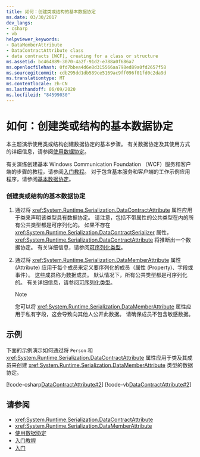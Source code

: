 ```yaml
---
title: 如何：创建类或结构的基本数据协定
ms.date: 03/30/2017
dev_langs:
- csharp
- vb
helpviewer_keywords:
- DataMemberAttribute
- DataContractAttribute class
- data contracts [WCF], creating for a class or structure
ms.assetid: bc464889-3070-4a2f-91d2-e788a0f686a7
ms.openlocfilehash: 0fd7bbea4d6e8d315566aa798ed89a0fd2657f58
ms.sourcegitcommit: cdb295dd1db589ce5169ac9ff096f01fd0c2da9d
ms.translationtype: MT
ms.contentlocale: zh-CN
ms.lasthandoff: 06/09/2020
ms.locfileid: "84599030"
---
```

# <a name="how-to-create-a-basic-data-contract-for-a-class-or-structure"></a>如何：创建类或结构的基本数据协定
本主题演示使用类或结构创建数据协定的基本步骤。 有关数据协定及其使用方式的详细信息，请参阅[使用数据协定](using-data-contracts.md)。  
  
 有关演练创建基本 Windows Communication Foundation （WCF）服务和客户端的步骤的教程，请参阅[入门教程](../getting-started-tutorial.md)。 对于包含基本服务和客户端的工作示例应用程序，请参阅[基本数据协定](../samples/basic-data-contract.md)。  
  
### <a name="to-create-a-basic-data-contract-for-a-class-or-structure"></a>创建类或结构的基本数据协定  
  
1. 通过将 <xref:System.Runtime.Serialization.DataContractAttribute> 属性应用于类来声明该类型具有数据协定。 请注意，包括不带属性的公共类型在内的所有公共类型都是可序列化的。 如果不存在 <xref:System.Runtime.Serialization.DataContractSerializer> 属性，<xref:System.Runtime.Serialization.DataContractAttribute> 将推断出一个数据协定。 有关详细信息，请参阅[可序列化类型](serializable-types.md)。  
  
2. 通过将 <xref:System.Runtime.Serialization.DataMemberAttribute> 属性 (Attribute) 应用于每个成员来定义要序列化的成员（属性 (Property)、字段或事件）。 这些成员称为数据成员。 默认情况下，所有公共类型都是可序列化的。 有关详细信息，请参阅[可序列化类型](serializable-types.md)。  
  
    > [!NOTE]
    > 您可以将 <xref:System.Runtime.Serialization.DataMemberAttribute> 属性应用于私有字段，这会导致向其他人公开此数据。 请确保成员不包含敏感数据。  
  
## <a name="example"></a>示例  
 下面的示例演示如何通过将 `Person` 和 <xref:System.Runtime.Serialization.DataContractAttribute> 属性应用于类及其成员来创建 <xref:System.Runtime.Serialization.DataMemberAttribute> 类型的数据协定。  
  
 [!code-csharp[DataContractAttribute#2](../../../../samples/snippets/csharp/VS_Snippets_CFX/datacontractattribute/cs/overview.cs#2)]
 [!code-vb[DataContractAttribute#2](../../../../samples/snippets/visualbasic/VS_Snippets_CFX/datacontractattribute/vb/overview.vb#2)]  
  
## <a name="see-also"></a>请参阅

- <xref:System.Runtime.Serialization.DataContractAttribute>
- <xref:System.Runtime.Serialization.DataMemberAttribute>
- [使用数据协定](using-data-contracts.md)
- [入门教程](../getting-started-tutorial.md)
- [入门](../samples/getting-started-sample.md)
